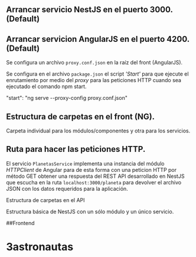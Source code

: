 ## Arrancar servicio NestJS en el puerto 3000. (Default)
## Arrancar servicion AngularJS en el puerto 4200. (Default)

Se configura un archivo `proxy.conf.json` en la raíz del front (AngularJS).

Se configura en el archivo `package.json` el script *'Start'* para que ejecute el enrutamiento por medio del *proxy* para las peticiones HTTP cuando sea ejecutado el comando  npm start.

"start": "ng serve --proxy-config proxy.conf.json"

## Estructura de carpetas en el front (NG).

Carpeta individual para los módulos/componentes y otra para los servicios.

## Ruta para hacer las peticiones HTTP. 

El servicio `PlanetasService` implementa una instancia del módulo *HTTPClient* de Angular para de esta forma con una peticion HTTP por método GET obtener una respuesta del REST API desarrollado en NestJS que escucha en la ruta `localhost:3000/planeta` para devolver el archivo JSON con los datos requeridos para la aplicación.


Estructura de carpetas en el API

Estructura básica de NestJS con un sólo módulo y un único servicio.


##Frontend

# 3astronautas
